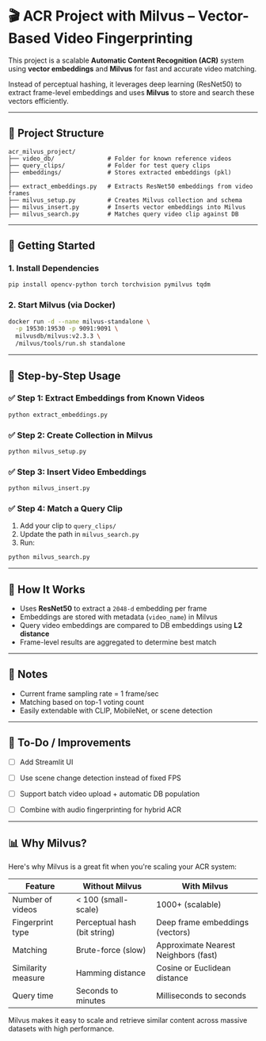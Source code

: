 # 🎬 ACR Project with Milvus – Vector-Based Video Fingerprinting

This project is a scalable **Automatic Content Recognition (ACR)** system using **vector embeddings** and **Milvus** for fast and accurate video matching.

Instead of perceptual hashing, it leverages deep learning (ResNet50) to extract frame-level embeddings and uses **Milvus** to store and search these vectors efficiently.

---

## 📁 Project Structure

```plaintext
acr_milvus_project/
├── video_db/               # Folder for known reference videos
├── query_clips/            # Folder for test query clips
├── embeddings/             # Stores extracted embeddings (pkl)
│
├── extract_embeddings.py   # Extracts ResNet50 embeddings from video frames
├── milvus_setup.py         # Creates Milvus collection and schema
├── milvus_insert.py        # Inserts vector embeddings into Milvus
├── milvus_search.py        # Matches query video clip against DB
```

---

## 🚀 Getting Started

### 1. Install Dependencies

```bash
pip install opencv-python torch torchvision pymilvus tqdm
```

### 2. Start Milvus (via Docker)

```bash
docker run -d --name milvus-standalone \
  -p 19530:19530 -p 9091:9091 \
  milvusdb/milvus:v2.3.3 \
  /milvus/tools/run.sh standalone
```

---

## 🔧 Step-by-Step Usage

### ✅ Step 1: Extract Embeddings from Known Videos

```bash
python extract_embeddings.py
```

### ✅ Step 2: Create Collection in Milvus

```bash
python milvus_setup.py
```

### ✅ Step 3: Insert Video Embeddings

```bash
python milvus_insert.py
```

### ✅ Step 4: Match a Query Clip

1. Add your clip to `query_clips/`
2. Update the path in `milvus_search.py`
3. Run:

```bash
python milvus_search.py
```

---

## 🧠 How It Works

- Uses **ResNet50** to extract a `2048-d` embedding per frame
- Embeddings are stored with metadata (`video_name`) in Milvus
- Query video embeddings are compared to DB embeddings using **L2 distance**
- Frame-level results are aggregated to determine best match

---

## 📌 Notes

- Current frame sampling rate = 1 frame/sec
- Matching based on top-1 voting count
- Easily extendable with CLIP, MobileNet, or scene detection

---

## 🧩 To-Do / Improvements

- [ ] Add Streamlit UI
- [ ] Use scene change detection instead of fixed FPS
- [ ] Support batch video upload + automatic DB population
- [ ] Combine with audio fingerprinting for hybrid ACR



---

## 📊 Why Milvus?

Here's why Milvus is a great fit when you're scaling your ACR system:

| **Feature**         | **Without Milvus**             | **With Milvus**                          |
|---------------------|--------------------------------|-------------------------------------------|
| Number of videos    | < 100 (small-scale)            | 1000+ (scalable)                          |
| Fingerprint type    | Perceptual hash (bit string)   | Deep frame embeddings (vectors)           |
| Matching            | Brute-force (slow)             | Approximate Nearest Neighbors (fast)      |
| Similarity measure  | Hamming distance               | Cosine or Euclidean distance              |
| Query time          | Seconds to minutes             | Milliseconds to seconds                   |

Milvus makes it easy to scale and retrieve similar content across massive datasets with high performance.

